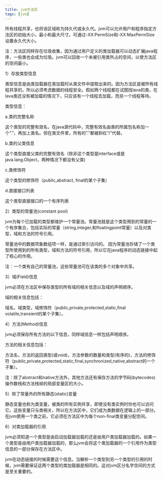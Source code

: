 ```yaml
---
title: jvm方法区
tags: [jvm]
---
```


所有线程共享，也将该区域称为持久代或永久代。jvm可以允许用户和程序指定方法区的初始大小，最小和最大尺寸。可通过-XX:PermSize和-XX:MaxPermSize设置永久代大小。

注：方法区同样存在垃圾收集，因为通过用户定义的类加载器可以动态扩展java程序，一些类也会成为垃圾。jvm可以回收一个未被引用类所占的空间，以使方法区的空间最小。

1）存放类型信息

类型信息是由类加载器在类加载时从类文件中提取出来的。因为方法区是被所有线程共享的，所以必须考虑数据的线程安全。假如两个线程都在试图找lava的类，在lava类还没有被加载的情况下，只应该有一个线程去加载，而另一个线程等待。

类型信息：

a.类的完整名称

这个类型的完整有效名，在java源代码中，完整有效名由类的所属包名称加一个”.”，再加上类名。但在类文件里，所有的”.”都被斜杠“/”代替。

b.类的父类信息

这个类型直接父类的完整有效名（除非这个类型是interface或是java.lang.Object，两种情况下都没有父类) 

c.类修饰符

这个类型的修饰符（public,abstract, final的某个子集）

d.直接接口列表

这个类型直接接口的一个有序列表

2）类型的常量池(constant pool) 

jvm为每个已加载的类型都维护一个常量池。常量池就是这个类型用到的常量的一个有序集合，包括实际的常量（string,integer,和floatingpoint常量）以及对类型，域和方法的符号引用。

常量池中的数据项象数组项一样，是通过索引访问的。 因为常量池存储了一个类型所使用到的所有类型，域和方法的符号引用，所以它在java程序的动态链接中起了核心的作用。

注：一个类有自己的常量池，这些常量池可在该类的多个对象中共享。

3）域(Field)信息 

jvm必须在方法区中保存类型的所有域的相关信息以及域的声明顺序。

域的相关信息包括：

域名，域类型，域修饰符（public,private,protected,static,final volatile,transient的某个子集）。

4）方法(Method)信息 

jvm必须保存所有方法的以下信息，同样域信息一样包括声明顺序。

方法的相关信息包括：

方法名，方法的返回类型(或void)，方法参数的数量和类型(有序的)，方法的修饰符（public,private,protected,static,final,synchronized,native,abstract的一个子集）。

注：除了abstract和native方法外，其他方法还有保存方法的字节码(bytecodes)操作数栈和方法栈帧的局部变量区的大小。

5）除了常量外的所有静态(static)变量

静态变量也称为类变量，被类的所有实例共享，即使没有类实例时你也可以访问它。这些变量只与类相关，所以在方法区中，它们成为类数据在逻辑上的一部分。在jvm使用一个类之前，它必须在方法区中为每个non-final类变量分配空间。

6）对类加载器的引用 

jvm必须知道一个类型是由启动加载器加载的还是由用户类加载器加载的。如果一个类型是由用户类加载器加载的，那么jvm会将这个类加载器的一个引用作为类型信息的一部分保存在方法区中。

jvm在动态链接的时候需要这个信息。当解析一个类型到另一个类型的引用的时候，jvm需要保证这两个类型的类加载器是相同的。这对jvm区分名字空间的方式是至关重要的。